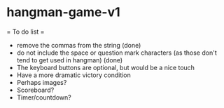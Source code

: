 # hangman-game-v1

= To do list =

* remove the commas from the string (done)
* do not include the space or question mark characters (as those don't tend to get used in hangman) (done)
* The keyboard buttons are optional, but would be a nice touch
* Have a more dramatic victory condition
* Perhaps images?
* Scoreboard?
* Timer/countdown?
